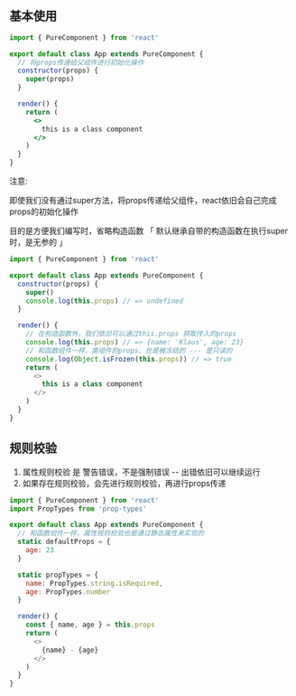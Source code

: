 ## 基本使用

```jsx
import { PureComponent } from 'react'

export default class App extends PureComponent {
  // 将props传递给父组件进行初始化操作
  constructor(props) {
    super(props)
  }

  render() {
    return (
      <>
        this is a class component
      </>
    )
  }
}
```



注意:

即使我们没有通过super方法，将props传递给父组件，react依旧会自己完成props的初始化操作

目的是方便我们编写时，省略构造函数 「 默认继承自带的构造函数在执行super时，是无参的 」

```js
import { PureComponent } from 'react'

export default class App extends PureComponent {
  constructor(props) {
    super()
    console.log(this.props) // => undefined
  }

  render() {
    // 在构造函数外，我们依旧可以通过this.props 获取传入的props
    console.log(this.props) // => {name: 'Klaus', age: 23}
    // 和函数组件一样，类组件的props，也是被冻结的 --- 是只读的
    console.log(Object.isFrozen(this.props)) // => true
    return (
      <>
        this is a class component
      </>
    )
  }
}
```



## 规则校验

1. 属性规则校验 是 警告错误，不是强制错误 -- 出错依旧可以继续运行
2. 如果存在规则校验，会先进行规则校验，再进行props传递

```js
import { PureComponent } from 'react'
import PropTypes from 'prop-types'

export default class App extends PureComponent {
  // 和函数组件一样，属性规则校验也是通过静态属性来实现的
  static defaultProps = {
    age: 23
  }

  static propTypes = {
    name: PropTypes.string.isRequired,
    age: PropTypes.number
  }

  render() {
    const { name, age } = this.props
    return (
      <>
        {name} - {age}
      </>
    )
  }
}
```

